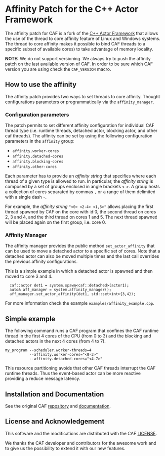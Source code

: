 # Affinity Patch for the C++ Actor Framework

The affinity patch for CAF is a fork of the [C++ Actor Framework](https://github.com/actor-framework/actor-framework) that allows the use of the thread to core affinity feature of Linux and Windows systems.
The thread to core affinity makes it possible to bind CAF threads to a specific subset of available cores) to take advantage of memory locality.

**NOTE:** We do not support versioning. We always try to push the affinity patch on the last available version of CAF. In order to be sure which CAF version you are using check the `CAF_VERSION` macro.

## How to use the affinity

The affinity patch provides two ways to set threads to core affinity.
Thought configurations parameters or programmatically via the `affinity_manager`.

### Configuration parameters

The patch permits to set different affinity configuration for individual CAF thread type (i.e. runtime threads, detached actor, blocking actor, and other caf threads).
The affinity can be set by using the following configuration parameters in the `affinity` group:

- `affinity.worker-cores`
- `affinity.detached-cores`
- `affinity.blocking-cores`
- `affinity.other-cores`

Each parameter has to provide an *affinity string* that specifies where each thread of a given type is allowed to run.
In particular, the *affinity string* is composed by a set of groups enclosed in angle brackets `< >`.
A group hosts a collection of cores separated by commas `,` or a range of them delimited with a single dash `-`.

For example, the *affinity string* `"<0> <2-4> <1,5>"` allows placing the first thread spawned by CAF on the core with id 0, the second thread on cores 2, 3 and 4, and the third thread on cores 1 and 5.
The next thread spawned will be placed again on the first group, i.e. core 0.

### Affinity Manager

The affinity manager provides the public method `set_actor_affinity` that can be used to move a detached actor to a specific set of cores.
Note that a detached actor can also be moved multiple times and the last call overrides the previous affinity configurations.

This is a simple example in which a detached actor is spawned and then moved to core 3 and 4.

```(c++)
  caf::actor det1 = system.spawn<caf::detached>(actor1);
  auto& aff_manager = system.affinity_manager();
  aff_manager.set_actor_affinity(det1, std::set<int>{3,4});
```

For more information check the example `examples/affinity_example.cpp`.

## Simple example

The following command runs a CAF program that confines the CAF runtime thread in the first 4 cores of the CPU (from 0 to 3) and the blocking and detached actors in the next 4 cores (from 4 to 7).

```(bash)
my_program --scheduler.worker-threads=4
           --affinity.worker-cores="<0-3>"
           --affinity.detached-cores="<4-7>"
```

This resource partitioning avoids that other CAF threads interrupt the CAF runtime threads. Thus the event-based actor can be more reactive providing a reduce message latency. 

## Installation and Documentation

See the original CAF [repository](https://github.com/actor-framework/actor-framework) and [documentation](https://actor-framework.readthedocs.io/en/stable/).

## License and Acknowledgement

This software and the modifications are distributed with the CAF [LICENSE](./LICENSE).

We thanks the CAF developer and contributors for the awesome work and to give us the possibility to extend it with our new features.
